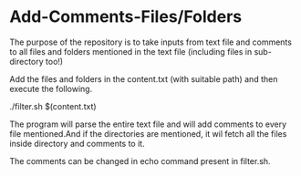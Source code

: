 # Add-Comments-Files/Folders
The purpose of the repository is to take inputs from text file and comments to all files and folders mentioned in the text 
file (including files in sub-directory too!)


Add the files and folders in the content.txt (with suitable path) and then execute the following.

./filter.sh $(content.txt)

The program will parse the entire text file and will add comments to every file mentioned.And if the directories are mentioned,
it wil fetch all the files inside directory and comments to it.


The comments can be changed in echo command present in filter.sh.


